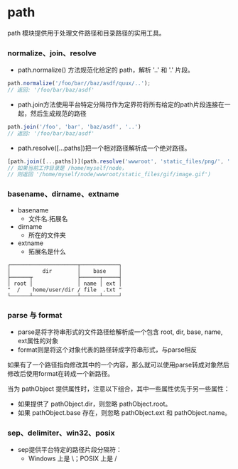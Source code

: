 # path
path 模块提供用于处理文件路径和目录路径的实用工具。

###  normalize、join、resolve

 - path.normalize() 方法规范化给定的 path，解析 '..' 和 '.' 片段。
```js
path.normalize('/foo/bar//baz/asdf/quux/..');
// 返回: '/foo/bar/baz/asdf'
```

 - path.join方法使用平台特定分隔符作为定界符将所有给定的path片段连接在一起，然后生成规范的路径

```js
path.join('/foo', 'bar', 'baz/asdf', '..') 
// 返回: '/foo/bar/baz/asdf'
```

 - path.resolve([...paths])把一个相对路径解析成一个绝对路径。
```js
[path.join([...paths])](path.resolve('wwwroot', 'static_files/png/', '../gif/image.gif');
// 如果当前工作目录是 /home/myself/node，
// 则返回 '/home/myself/node/wwwroot/static_files/gif/image.gif')
```

### basename、dirname、extname
 - basename
   - 文件名.拓展名
 - dirname
   - 所在的文件夹
 - extname
   - 拓展名是什么
```
┌─────────────────────┬────────────┐
│          dir        │    base    │
├──────┬              ├──────┬─────┤
│ root │              │ name │ ext │
"  /    home/user/dir / file  .txt "
└──────┴──────────────┴──────┴─────┘
```

### parse 与 format
 - parse是将字符串形式的文件路径给解析成一个包含 root, dir, base, name, ext属性的对象
 - format则是将这个对象代表的路径转成字符串形式，与parse相反

如果有了一个路径指向修改其中的一个内容，那么就可以使用parse转成对象然后修改后使用format在转成一个新路径。

当为 pathObject 提供属性时，注意以下组合，其中一些属性优先于另一些属性：

 - 如果提供了 pathObject.dir，则忽略 pathObject.root。
 - 如果 pathObject.base 存在，则忽略 pathObject.ext 和 pathObject.name。


### sep、delimiter、win32、posix

 - sep提供平台特定的路径片段分隔符：
   - Windows 上是 \；POSIX 上是 /